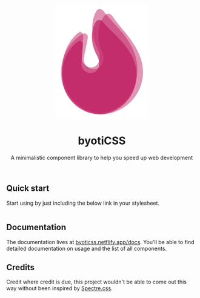 <p align="center">
    <img src="assets/logo.png" alt="logo">
</p>
<h1 align="center">byotiCSS</h1>
<p align="center">
A minimalistic component library to help you speed up web development
</p>
</br>


## Quick start

Start using by just including the below link in your stylesheet.

```css

```

## Documentation

The documentation lives at [byoticss.netflify.app/docs](). You'll be able to find detailed documentation on usage and the list of all components. 

## Credits

Credit where credit is due, this project wouldn't be able to come out this way without been inspired by [Spectre.css](https://github.com/picturepan2/spectre).




